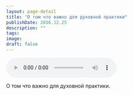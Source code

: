 ```yaml
---
layout: page-detail
title: "О том что важно для духовной практики"
publishDate: 2016.12.25
description: ""
tags:
image:
draft: false
---
```


<audio title="2016.12.25 - О том что важно для духовной практики.mp3" src="/upload/iblock/c7a/c7a36bcf16354a212b0445bb94e685ed.mp3" controls=""></audio>

 О том что важно для духовной практики. 

  
